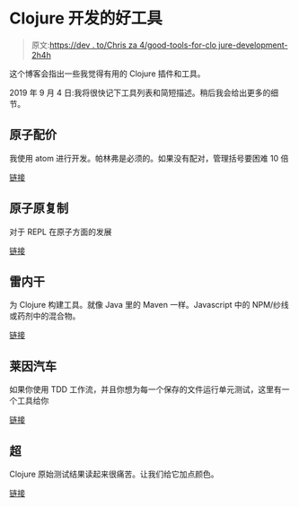 # Clojure 开发的好工具

> 原文:[https://dev . to/Chris za 4/good-tools-for-clo jure-development-2h4h](https://dev.to/chrisza4/good-tools-for-clojure-development-2h4h)

这个博客会指出一些我觉得有用的 Clojure 插件和工具。

2019 年 9 月 4 日:我将很快记下工具列表和简短描述。稍后我会给出更多的细节。

## [](#atom-parinfer)原子配价

我使用 atom 进行开发。帕林弗是必须的。如果没有配对，管理括号要困难 10 倍

[链接](https://atom.io/packages/parinfer)

## [](#atom-proto-repl)原子原复制

对于 REPL 在原子方面的发展

[链接](https://atom.io/packages/proto-repl)

## [](#leineigan)雷内干

为 Clojure 构建工具。就像 Java 里的 Maven 一样。Javascript 中的 NPM/纱线或药剂中的混合物。

[链接](https://leiningen.org/)

## [](#lein-auto)莱因汽车

如果你使用 TDD 工作流，并且你想为每一个保存的文件运行单元测试，这里有一个工具给你

[链接](https://github.com/weavejester/lein-auto)

## [](#ultra)超

Clojure 原始测试结果读起来很痛苦。让我们给它加点颜色。

[链接](https://github.com/venantius/ultra)